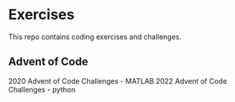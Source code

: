 # Exercises
This repo contains coding exercises and challenges. 

## Advent of Code
2020 Advent of Code Challenges - MATLAB
2022 Advent of Code Challenges - python
